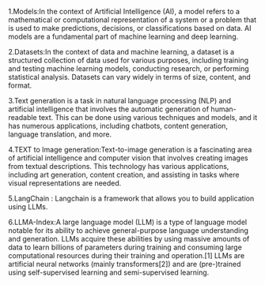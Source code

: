 1.Models:In the context of Artificial Intelligence (AI), a model refers to a mathematical or computational representation of a system or a problem that is used to make predictions, decisions, or classifications based on data. AI models are a fundamental part of machine learning and deep learning.


2.Datasets:In the context of data and machine learning, a dataset is a structured collection of data used for various purposes, including training and testing machine learning models, conducting research, or performing statistical analysis. Datasets can vary widely in terms of size, content, and format.

3.Text generation is a task in natural language processing (NLP) and artificial intelligence that involves the automatic generation of human-readable text. This can be done using various techniques and models, and it has numerous applications, including chatbots, content generation, language translation, and more.


4.TEXT to Image generation:Text-to-image generation is a fascinating area of artificial intelligence and computer vision that involves creating images from textual descriptions. This technology has various applications, including art generation, content creation, and assisting in tasks where visual representations are needed. 


5.LangChain : Langchain is a framework that allows you to build application using LLMs.

6.LLMA-Index:A large language model (LLM) is a type of language model notable for its ability to achieve general-purpose language understanding and generation. LLMs acquire these abilities by using massive amounts of data to learn billions of parameters during training and consuming large computational resources during their training and operation.[1] LLMs are artificial neural networks (mainly transformers[2]) and are (pre-)trained using self-supervised learning and semi-supervised learning.
